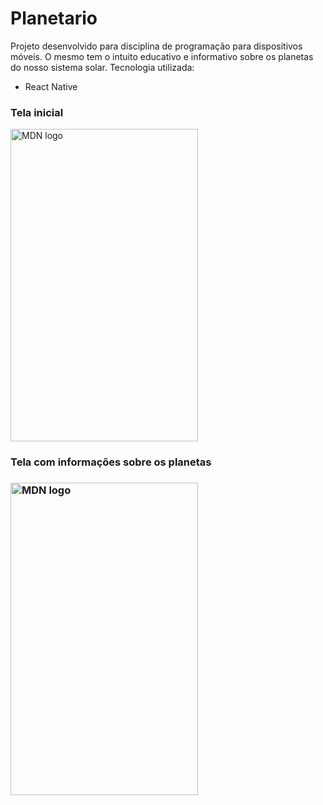 # Planetario

Projeto desenvolvido para disciplina de programação para dispositivos móveis. O mesmo tem o intuito educativo e informativo sobre os planetas do nosso sistema solar.
Tecnologia utilizada:
<ul>
     <li>React Native</li>
</ul>

<h3>Tela inicial</h3>
<p></p>
<img src="https://i.imgur.com/KAeN0Sn.jpeg" width="300" height="500"
     alt="MDN logo">
     
<h3>Tela com informações sobre os planetas<h3>
<p></p>
<img src="https://i.imgur.com/vMVrJl1.jpeg" width="300" height="500"
     alt="MDN logo">
